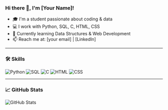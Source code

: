 ### Hi there 👋, I'm [Your Name]!
- 🎓 I'm a student passionate about coding & data
- 💻 I work with Python, SQL, C, HTML, CSS
- 🚀 Currently learning Data Structures & Web Development
- 📫 Reach me at: [your email] | [LinkedIn]

---

### 🛠️ Skills
![Python](https://img.shields.io/badge/-Python-3776AB?style=flat&logo=python&logoColor=white)
![SQL](https://img.shields.io/badge/-SQL-4479A1?style=flat&logo=MySQL&logoColor=white)
![C](https://img.shields.io/badge/-C-00599C?style=flat&logo=c&logoColor=white)
![HTML](https://img.shields.io/badge/-HTML5-E34F26?style=flat&logo=html5&logoColor=white)
![CSS](https://img.shields.io/badge/-CSS3-1572B6?style=flat&logo=css3&logoColor=white)

---

### 📈 GitHub Stats
![GitHub Stats](https://github-readme-stats.vercel.app/api?username=yourusername&show_icons=true&theme=radical)
